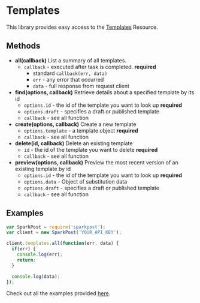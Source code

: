 # Templates

This library provides easy access to the [Templates](https://www.sparkpost.com/api#/reference/templates/) Resource.

## Methods
* **all(callback)**
  List a summary of all templates.
  * `callback` - executed after task is completed. **required**
    * standard `callback(err, data)`
    * `err` - any error that occurred
    * `data` - full response from request client
* **find(options, callback)**
  Retrieve details about a specified template by its id
  * `options.id` - the id of the template you want to look up **required**
  * `options.draft` - specifies a draft or published template
  * `callback` - see all function
* **create(options, callback)**
  Create a new template
  * `options.template` - a template object **required**
  * `callback` - see all function
* **delete(id, callback)**
  Delete an existing template
  * `id` - the id of the template you want to delete **required**
  * `callback` - see all function
* **preview(options, callback)**
  Preview the most recent version of an existing template by id
  * `options.id` - the id of the template you want to look up **required**
  * `options.data` - Object of substitution data
  * `options.draft` - specifies a draft or published template
  * `callback` - see all function

## Examples

```js
var SparkPost = require('sparkpost');
var client = new SparkPost('YOUR_API_KEY');

client.templates.all(function(err, data) {
  if(err) {
    console.log(err);
    return;
  }

  console.log(data);
});

```

Check out all the examples provided [here](/examples/templates).
